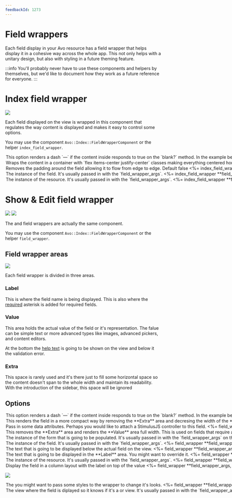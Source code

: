 ```yaml
---
feedbackId: 1273
---
```


# Field wrappers

Each field display in your Avo resource has a field wrapper that helps display it in a cohesive way across the whole app.
This not only helps with a unitary design, but also with styling in a future theming feature.

:::info
You'll probably never have to use these components and helpers by themselves, but we'd like to document how they work as a future reference for everyone.
:::

# Index field wrapper

![](/assets/img/field-wrappers/index_field_wrapper.jpg)

Each field displayed on the <Index /> view is wrapped in this component that regulates the way content is displayed and makes it easy to control some options.

You may use the component `Avo::Index::FieldWrapperComponent` or the helper `index_field_wrapper`.

<Option name="`dash_if_blank`">
This option renders a dash `—` if the content inside responds to true on the `blank?` method.
In the example below, we'd like to show the field as a red checkmark even if the content is `nil`.

#### Default

`true`

```erb
<%= index_field_wrapper **field_wrapper_args, dash_if_blank: false do %>
  <%= render Avo::Fields::Common::BooleanCheckComponent.new checked: @field.value %>
<% end %>
```
</Option>

<Option name="`center_content`">
Wraps the content in a container with `flex items-center justify-center` classes making everything centered horizontally and vertically.

#### Default

`false`

```erb
<%= index_field_wrapper **field_wrapper_args, center_content: true do %>
  <%= render Avo::Fields::Common::BooleanCheckComponent.new checked: @field.value %>
<% end %>
```
</Option>

<Option name="`flush`">
Removes the padding around the field allowing it to flow from edge to edge.

#### Default

`false`

```erb
<%= index_field_wrapper **field_wrapper_args, flush: false do %>
  <%= render Avo::Fields::Common::BooleanCheckComponent.new checked: @field.value %>
<% end %>
```
</Option>

<Option name="`field`">
The instance of the field. It's usually passed in with the `field_wrapper_args`.

```erb
<%= index_field_wrapper **field_wrapper_args do %>
  <%= render Avo::Fields::Common::BooleanCheckComponent.new checked: @field.value %>
<% end %>
```
</Option>

<Option name="`resource`">
The instance of the resource. It's usually passed in with the `field_wrapper_args`.

```erb
<%= index_field_wrapper **field_wrapper_args do %>
  <%= render Avo::Fields::Common::BooleanCheckComponent.new checked: @field.value %>
<% end %>
```
</Option>

# Show & Edit field wrapper

![](/assets/img/field-wrappers/show_field_wrapper.jpg)
![](/assets/img/field-wrappers/edit_field_wrapper.jpg)

The <Show /> and <Edit /> field wrappers are actually the same component.

You may use the component `Avo::Index::FieldWrapperComponent` or the helper `field_wrapper`.

## Field wrapper areas

![](/assets/img/field-wrappers/field_wrapper_areas.jpg)

Each field wrapper is divided in three areas.

### Label

This is where the field name is being displayed. This is also where the [required](./field-options#required) asterisk is added for required fields.

### Value

This area holds the actual value of the field or it's representation. The falue can be simple text or more advanced types like images, advanced pickers, and content editors.

At the bottom the [help text](./field-options#help-text) is going to be shown on the <Edit /> view and below it the validation error.

### Extra

This space is rarely used and it's there just to fill some horizontal space so the content doesn't span to the whole width and maintain its readability. With the introduction of the sidebar, this space will be ignored

## Options

<Option name="`dash_if_blank`">
This option renders a dash `—` if the content inside responds to true on the `blank?` method.
In the example below, we'd like to show the field as a red checkmark even if the content is `nil`.

#### Default

`true`

```erb
<%= field_wrapper **field_wrapper_args, dash_if_blank: false do %>
  <%= render Avo::Fields::Common::BooleanCheckComponent.new checked: @field.value %>
<% end %>
```
</Option>

<Option name="`compact`">
This renders the field in a more compact way by removing the **Extra** area and decresing the width of the **Label** and **Content** areas.

This is enabled on the fields displayed in actions.

#### Default

`false`

```erb
<%= field_wrapper **field_wrapper_args, compact: true do %>
  <%= render Avo::Fields::Common::BooleanCheckComponent.new checked: @field.value %>
<% end %>
```
</Option>

<Option name="`data`">
Pass in some data attributes. Perhaps you would like to attach a StimulusJS controller to this field.

```erb
<%= field_wrapper **field_wrapper_args, data: {controller: "boolean-check"} do %>
  <%= render Avo::Fields::Common::BooleanCheckComponent.new checked: @field.value %>
<% end %>
```
</Option>

<Option name="`full_width`">
This removes the **Extra** area and renders the **Value** area full width.

This is used on fields that require a larger area to be displayed like [WYSIWYG editors](./fields/trix), [`KeyValue`](./fields/key_value), or [file fields](./fields/files).

#### Default

`false`

```erb
<%= field_wrapper **field_wrapper_args, full_width: true do %>
  <%= render Avo::Fields::Common::BooleanCheckComponent.new checked: @field.value %>
<% end %>
```
</Option>

<Option name="`form`">
The instance of the form that is going to be populated. It's usually passed in with the `field_wrapper_args` on the <Edit /> view.

```erb
<%= field_wrapper **field_wrapper_args do %>
  <%= render Avo::Fields::Common::BooleanCheckComponent.new checked: @field.value %>
<% end %>
```
</Option>

<Option name="`field`">
The instance of the field. It's usually passed in with the `field_wrapper_args`.

```erb
<%= field_wrapper **field_wrapper_args do %>
  <%= render Avo::Fields::Common::BooleanCheckComponent.new checked: @field.value %>
<% end %>
```
</Option>

<Option name="`help`">
The text that is going to be displayed below the actual field on the <Edit /> view.

```erb
<%= field_wrapper **field_wrapper_args, help: "Specify if the post is published or not." do %>
  <%= render Avo::Fields::Common::BooleanCheckComponent.new checked: @field.value %>
<% end %>
```
</Option>

<Option name="`label`">
The text that is going to be displayed in the **Label** area. You might want to override it.

```erb
<%= field_wrapper **field_wrapper_args, label: "Post is published" do %>
  <%= render Avo::Fields::Common::BooleanCheckComponent.new checked: @field.value %>
<% end %>
```
</Option>

<Option name="`resource`">
The instance of the resource. It's usually passed in with the `field_wrapper_args`.

```erb
<%= field_wrapper **field_wrapper_args do %>
  <%= render Avo::Fields::Common::BooleanCheckComponent.new checked: @field.value %>
<% end %>
```
</Option>

<Option name="`stacked`">
Display the field in a column layout with the label on top of the value

```erb
<%= field_wrapper **field_wrapper_args, style: "background: red" do %>
  <%= render Avo::Fields::Common::BooleanCheckComponent.new checked: @field.value %>
<% end %>
```
</Option>

![](/assets/img/field-wrappers/stacked_field.jpg)


<Option name="`style`">
The you might want to pass some styles to the wrapper to change it's looks.

```erb
<%= field_wrapper **field_wrapper_args, style: "background: red" do %>
  <%= render Avo::Fields::Common::BooleanCheckComponent.new checked: @field.value %>
<% end %>
```
</Option>

<Option name="`view`">
The view where the field is diplayed so it knows if it's a <Show /> or <Edit /> view. It's usually passed in with the `field_wrapper_args`.

```erb
<%= field_wrapper **field_wrapper_args do %>
  <%= render Avo::Fields::Common::BooleanCheckComponent.new checked: @field.value %>
<% end %>
```
</Option>

